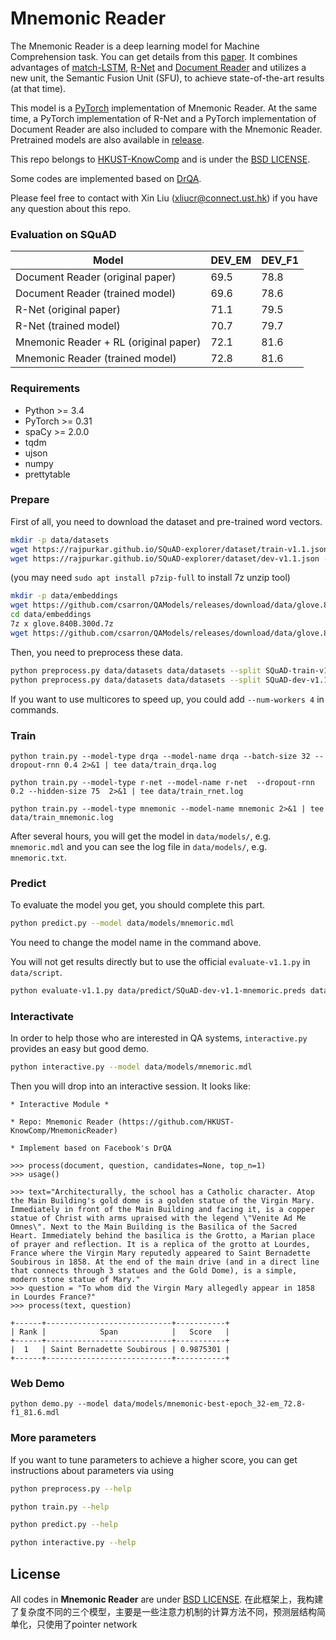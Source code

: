 # Mnemonic Reader
The Mnemonic Reader is a deep learning model for Machine Comprehension task. You can get details from this [paper](https://arxiv.org/pdf/1705.02798.pdf). It combines advantages of [match-LSTM](https://arxiv.org/pdf/1608.07905), [R-Net](https://www.microsoft.com/en-us/research/wp-content/uploads/2017/05/r-net.pdf) and [Document Reader](https://arxiv.org/abs/1704.00051) and utilizes a new unit, the Semantic Fusion Unit (SFU), to achieve state-of-the-art results (at that time).

This model is a [PyTorch](http://pytorch.org/) implementation of Mnemonic Reader. At the same time, a PyTorch implementation of R-Net and a PyTorch implementation of Document Reader are also included to compare with the Mnemonic Reader. Pretrained models are also available in [release](https://github.com/HKUST-KnowComp/MnemonicReader/releases).

This repo belongs to [HKUST-KnowComp](https://github.com/HKUST-KnowComp) and is under the [BSD LICENSE](LICENSE).

Some codes are implemented based on [DrQA](https://github.com/facebookresearch/DrQA).

Please feel free to contact with Xin Liu (xliucr@connect.ust.hk) if you have any question about this repo.

### Evaluation on SQuAD

| Model                                 | DEV_EM | DEV_F1 |
| ------------------------------------- | ------ | ------ |
| Document Reader (original paper)      | 69.5   | 78.8   |
| Document Reader (trained model)       | 69.6   | 78.6   |
| R-Net (original paper)              | 71.1   | 79.5   |
| R-Net (trained model)                 | 70.7   | 79.7   |
| Mnemonic Reader + RL (original paper) | 72.1   | 81.6   |
| Mnemonic Reader (trained model)       | 72.8   | 81.6   |


### Requirements

* Python >= 3.4
* PyTorch >= 0.31
* spaCy >= 2.0.0
* tqdm
* ujson
* numpy
* prettytable

### Prepare

First of all, you need to download the dataset and pre-trained word vectors.

```bash
mkdir -p data/datasets
wget https://rajpurkar.github.io/SQuAD-explorer/dataset/train-v1.1.json -O data/datasets/SQuAD-train-v1.1.json
wget https://rajpurkar.github.io/SQuAD-explorer/dataset/dev-v1.1.json -O data/datasets/SQuAD-dev-v1.1.json
```

(you may need `sudo apt install p7zip-full` to install 7z unzip tool)

```bash
mkdir -p data/embeddings
wget https://github.com/csarron/QAModels/releases/download/data/glove.840B.300d.7z -O data/embeddings/glove.840B.300d.7z
cd data/embeddings
7z x glove.840B.300d.7z 
wget https://github.com/csarron/QAModels/releases/download/data/glove.840B.300d-char.txt -O data/embeddings/glove.840B.300d-char.txt

```

Then, you need to preprocess these data.

```bash
python preprocess.py data/datasets data/datasets --split SQuAD-train-v1.1
python preprocess.py data/datasets data/datasets --split SQuAD-dev-v1.1
```

If you want to use multicores to speed up, you could add `--num-workers 4` in commands.

### Train

`python train.py --model-type drqa --model-name drqa --batch-size 32 --dropout-rnn 0.4 2>&1 | tee data/train_drqa.log`

`python train.py --model-type r-net --model-name r-net  --dropout-rnn 0.2 --hidden-size 75  2>&1 | tee data/train_rnet.log`

`python train.py --model-type mnemonic --model-name mnemonic 2>&1 | tee data/train_mnemonic.log`

After several hours, you will get the model in `data/models/`, e.g. `mnemoric.mdl` and you can see the log file in `data/models/`, e.g. `mnemoric.txt`.

### Predict

To evaluate the model you get, you should complete this part.

```bash
python predict.py --model data/models/mnemoric.mdl
```

You need to change the model name in the command above.

You will not get results directly but to use the official `evaluate-v1.1.py` in `data/script`.

```bash
python evaluate-v1.1.py data/predict/SQuAD-dev-v1.1-mnemoric.preds data/datasets/SQuAD-dev-v1.1.json
```

### Interactivate

In order to help those who are interested in QA systems, `interactive.py` provides an easy but good demo.

```bash
python interactive.py --model data/models/mnemoric.mdl
```

Then you will drop into an interactive session. It looks like:

```
* Interactive Module *

* Repo: Mnemonic Reader (https://github.com/HKUST-KnowComp/MnemonicReader)

* Implement based on Facebook's DrQA

>>> process(document, question, candidates=None, top_n=1)
>>> usage()

>>> text="Architecturally, the school has a Catholic character. Atop the Main Building's gold dome is a golden statue of the Virgin Mary. Immediately in front of the Main Building and facing it, is a copper statue of Christ with arms upraised with the legend \"Venite Ad Me Omnes\". Next to the Main Building is the Basilica of the Sacred Heart. Immediately behind the basilica is the Grotto, a Marian place of prayer and reflection. It is a replica of the grotto at Lourdes, France where the Virgin Mary reputedly appeared to Saint Bernadette Soubirous in 1858. At the end of the main drive (and in a direct line that connects through 3 statues and the Gold Dome), is a simple, modern stone statue of Mary."
>>> question = "To whom did the Virgin Mary allegedly appear in 1858 in Lourdes France?"
>>> process(text, question)

+------+----------------------------+-----------+
| Rank |            Span            |   Score   |
+------+----------------------------+-----------+
|  1   | Saint Bernadette Soubirous | 0.9875301 |
+------+----------------------------+-----------+
```

### Web Demo

`python demo.py --model data/models/mnemonic-best-epoch_32-em_72.8-f1_81.6.mdl`

### More parameters

If you want to tune parameters to achieve a higher score, you can get instructions about parameters via using

```bash
python preprocess.py --help
```

```bash
python train.py --help
```

```bash
python predict.py --help
```

```bash
python interactive.py --help
```

## License

All codes in **Mnemonic Reader** are under [BSD LICENSE](LICENSE).
在此框架上，我构建了复杂度不同的三个模型，主要是一些注意力机制的计算方法不同，预测层结构简单化，只使用了pointer network
